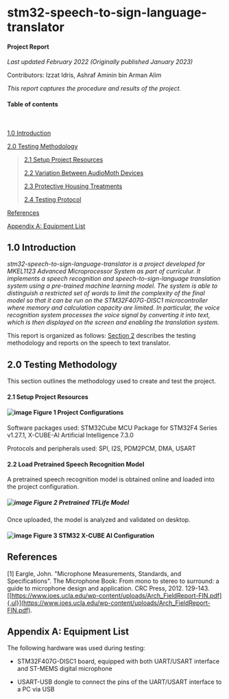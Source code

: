 # stm32-speech-to-sign-language-translator
#### Project Report

*Last updated February 2022 (Originally published January 2023)*

Contributors: Izzat Idris, Ashraf Aminin bin Arman Alim

*This report captures the procedure and results of the project.*

#### Table of contents

<br>

[1.0 Introduction](#10-introduction)

[2.0 Testing Methodology](#20-testing-methodology)

> [2.1 Setup Project Resources](#21-setup-project-resources)
>
> [2.2 Variation Between AudioMoth Devices](#22-variation-between-audiomoth-devices)
>
> [2.3 Protective Housing Treatments](#23-protective-housing-treatments)
>
> [2.4 Testing Protocol](#24-testing-protocol)



[References](#references)

[Appendix A: Equipment List](#appendix-a-equipment-list)



## 1.0 Introduction

*stm32-speech-to-sign-language-translator is a project developed for MKEL1123 Advanced Microprocessor System 
as part of curriculur. It implements a speech recognition and speech-to-sign-language translation system using a pre-trained 
machine learning model. The system is able to distinguish a restricted set of words to limit the complexity of the final model 
so that it can be run on the STM32F407G-DISC1 microcontroller where memory and calculation capacity are limited. In particular, 
the voice recognition system processes the voice signal by converting it into text, which is then displayed on the screen and 
enabling the translation system.*

This report is organized as follows: [Section 2](#20-testing-methodology) describes the testing
methodology and reports on the speech to text translator.



## 2.0 Testing Methodology

This section outlines the methodology used to create and test the project.


#### 2.1 Setup Project Resources

#### ![image](https://user-images.githubusercontent.com/106621749/218191760-23ab3186-9e24-4ea2-8d92-ca20767bc0b2.png) Figure 1 Project Configurations

Software packages used: STM32Cube MCU Package for STM32F4 Series v1.27.1, X-CUBE-AI Artificial Intelligence 7.3.0

Protocols and peripherals used: SPI, I2S, PDM2PCM, DMA, USART


#### 2.2 Load Pretrained Speech Recognition Model

A pretrained speech recognition model is obtained online and loaded into the project configuration.

##### ![image](https://user-images.githubusercontent.com/106621749/218196100-92d0e8e7-4136-4b83-91e6-0ca2a29f50f7.png) Figure 2 Pretrained TFLife Model


Once uploaded, the model is analyzed and validated on desktop.


#### ![image](https://user-images.githubusercontent.com/106621749/218196890-b0f38491-d7e8-4732-80f5-6b8e43fe1a38.png) Figure 3 STM32 X-CUBE AI Configuration




## References

\[1\] Eargle, John. "Microphone Measurements, Standards, and
Specifications". The Microphone Book: From mono to stereo to surround: a
guide to microphone design and application. CRC Press, 2012. 129-143.
[[https://www.ioes.ucla.edu/wp-content/uploads/Arch_FieldReport-FIN.pdf]{.ul}](https://www.ioes.ucla.edu/wp-content/uploads/Arch_FieldReport-FIN.pdf).



## Appendix A: Equipment List

The following hardware was used during testing:

* STM32F407G-DISC1 board, equipped with both UART/USART interface and ST-MEMS digital microphone

* USART-USB dongle to connect the pins of the UART/USART interface to a PC via USB



